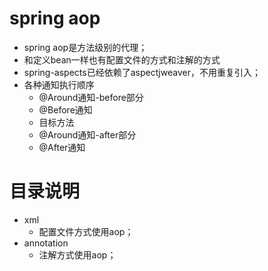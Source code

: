 # spring aop
* spring aop是方法级别的代理；
* 和定义bean一样也有配置文件的方式和注解的方式
* spring-aspects已经依赖了aspectjweaver，不用重复引入；
* 各种通知执行顺序
    * @Around通知-before部分
    * @Before通知
    * 目标方法
    * @Around通知-after部分
    * @After通知

# 目录说明
* xml
    * 配置文件方式使用aop；
* annotation
    * 注解方式使用aop；
  